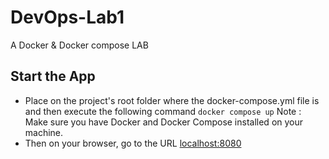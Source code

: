 # DevOps-Lab1
A Docker &amp; Docker compose LAB
## Start the App
+ Place on the project's root folder where the docker-compose.yml file is and then execute the following command
```docker compose up``` 
Note : Make sure you have Docker and Docker Compose installed on your machine.
+ Then on your browser, go to the URL [localhost:8080](http://localhost:8080)
